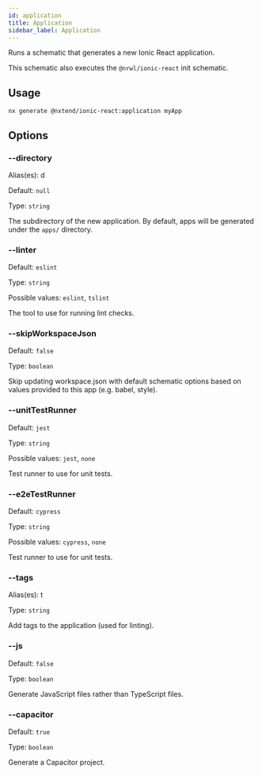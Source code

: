 ```yaml
---
id: application
title: Application
sidebar_label: Application
---
```


Runs a schematic that generates a new Ionic React application.

This schematic also executes the `@nrwl/ionic-react` init schematic.

## Usage

```
nx generate @nxtend/ionic-react:application myApp
```

## Options

### --directory

Alias(es): d

Default: `null`

Type: `string`

The subdirectory of the new application. By default, apps will be generated under the `apps/` directory.

### --linter

Default: `eslint`

Type: `string`

Possible values: `eslint`, `tslint`

The tool to use for running lint checks.

### --skipWorkspaceJson

Default: `false`

Type: `boolean`

Skip updating workspace.json with default schematic options based on values provided to this app (e.g. babel, style).

### --unitTestRunner

Default: `jest`

Type: `string`

Possible values: `jest`, `none`

Test runner to use for unit tests.

### --e2eTestRunner

Default: `cypress`

Type: `string`

Possible values: `cypress`, `none`

Test runner to use for unit tests.

### --tags

Alias(es): t

Type: `string`

Add tags to the application (used for linting).

### --js

Default: `false`

Type: `boolean`

Generate JavaScript files rather than TypeScript files.

### --capacitor

Default: `true`

Type: `boolean`

Generate a Capacitor project.
